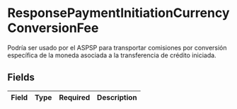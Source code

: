 # ResponsePaymentInitiationCurrencyConversionFee

Podría ser usado por el ASPSP para transportar comisiones por conversión específica de la moneda asociada a la transferencia de crédito iniciada.


## Fields

| Field       | Type        | Required    | Description |
| ----------- | ----------- | ----------- | ----------- |